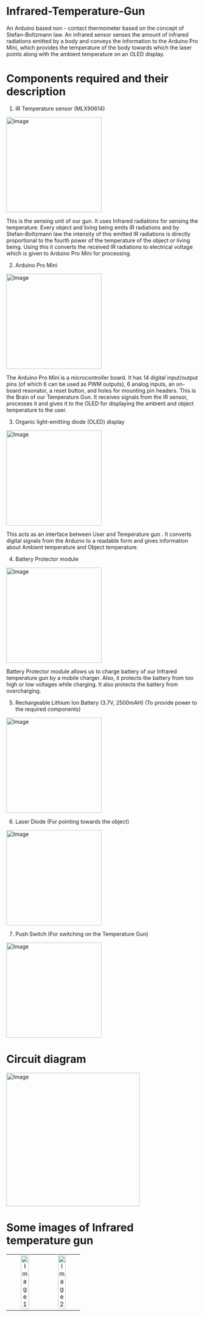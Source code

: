 # Infrared-Temperature-Gun
An Arduino based non - contact thermometer based on the concept of Stefan–Boltzmann law. An infrared sensor senses the amount of infrared radiations emitted by a body and conveys the information to the Arduino Pro Mini, which provides the temperature of the body towards which the laser points along with the ambient temperature on an OLED display.
# Components required and their description
1) IR Temperature sensor (MLX90614)
<img src="https://github.com/AshayAtkar/Infrared-Temperature-Gun/assets/120382546/3d7c16fb-9892-4010-930a-312d8ee74f6f" alt="Image" width="250">

This is the sensing unit of our gun. It uses Infrared radiations for sensing the temperature. Every object and living being emits IR radiations and by Stefan–Boltzmann law the intensity of this emitted IR radiations is directly proportional to the fourth power of the temperature of the object or living being. Using this it converts the received IR radiations to electrical voltage which is given to Arduino Pro Mini for processing.

2) Arduino Pro Mini
<img src="https://github.com/AshayAtkar/Infrared-Temperature-Gun/assets/120382546/b10eaa8a-e061-4e4f-82e5-0bca8e70f202" alt="Image" width="250">

The Arduino Pro Mini is a microcontroller board. It has 14 digital input/output pins (of which 6 can be used as PWM outputs), 6 analog inputs, an on-board resonator, a reset button, and holes for mounting pin headers. This is the Brain of our Temperature Gun. It receives signals from the IR sensor, processes it and gives it to the OLED for displaying the ambient and object temperature to the user.

3) Organic light-emitting diode (OLED) display
<img src="https://github.com/AshayAtkar/Infrared-Temperature-Gun/assets/120382546/bad2181c-84cc-4c87-ae94-5fd102829193" alt="Image" width="250">

This acts as an interface between User and Temperature gun . It converts digital signals from the Arduino to a readable form and gives information about Ambient temperature and Object temperature.

4) Battery Protector module
<img src="https://github.com/AshayAtkar/Infrared-Temperature-Gun/assets/120382546/d0cfa01b-f807-4e9a-b79d-c575131404f9" alt="Image" width="250">

Battery Protector module allows us to charge battery of our Infrared temperature gun by a mobile charger. Also, it protects the battery from too high or low voltages while charging. It also protects the battery from overcharging.

5) Rechargeable Lithium Ion Battery (3.7V, 2500mAH) (To provide power to the required components) 
<img src="https://github.com/AshayAtkar/Infrared-Temperature-Gun/assets/120382546/cc213078-647a-4b45-add4-69064dcad312" alt="Image" width="250">

6) Laser Diode (For pointing towards the object)
<img src="https://github.com/AshayAtkar/Infrared-Temperature-Gun/assets/120382546/7328e15d-fe13-4e94-97a1-afd7ec7b3a55" alt="Image" width="250">

7) Push Switch (For switching on the Temperature Gun)
<img src="https://github.com/AshayAtkar/Infrared-Temperature-Gun/assets/120382546/1edb6642-9e5e-4b9e-bc8a-1aff9683799f" alt="Image" width="250">

# Circuit diagram
<img src="https://github.com/AshayAtkar/Infrared-Temperature-Gun/assets/120382546/f8cd8974-20cb-40f0-95a9-70ad5e1a7922" alt="Image" width="350">

# Some images of Infrared temperature gun
<table>
  <tr>
    <td align = "center">
      <img src="https://github.com/AshayAtkar/Infrared-Temperature-Gun/assets/120382546/9d99294d-7daa-4e92-a7ac-25f46b8a6b79" alt="Image 1" style="width: 50%;" />
    </td>
    <td align = "center">
      <img src="https://github.com/AshayAtkar/Infrared-Temperature-Gun/assets/120382546/bcbd0d7e-aa4a-4888-a0ec-1ba93b492b9c" alt="Image 2" style="width: 50%;" />
    </td>
  </tr>
</table>
